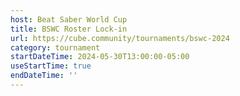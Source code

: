 ```yaml
---
host: Beat Saber World Cup
title: BSWC Roster Lock-in
url: https://cube.community/tournaments/bswc-2024
category: tournament
startDateTime: 2024-05-30T13:00:00-05:00
useStartTime: true
endDateTime: ''
---
```

